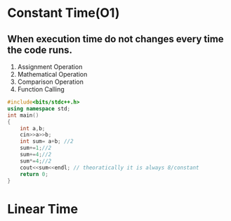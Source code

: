 # Constant Time(O1)
## When execution time do not changes every time the code runs.

1. Assignment Operation
2. Mathematical Operation
3. Comparison Operation
4. Function Calling
```C++
#include<bits/stdc++.h>
using namespace std;
int main()
{
    int a,b; 
    cin>>a>>b; 
    int sum= a+b; //2
    sum+=1;//2
    sum+=4;//2
    sum*=4;//2
    cout<<sum<<endl; // theoratically it is always 8/constant
    return 0;
}
```

# Linear Time
## 